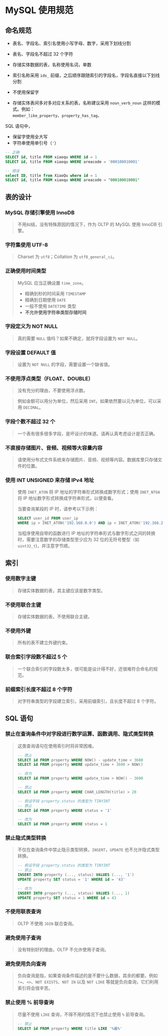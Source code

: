 # MySQL 使用规范

## 命名规范

- 表名、字段名、索引名使用小写字母、数字，采用下划线分割
- 表名、字段名不超过 32 个字符
- 存储实体数据的表，名称使用名词，单数
- 索引名称采用 `idx_` 前缀，之后顺序跟随索引的字段名，字段名直接以下划线分割
- 不使用保留字

- 存储实体表间多对多对应关系的表，名称建议采用 `noun_verb_noun` 这样的模式。例如：  
  `member_like_property`、`property_has_tag`、

SQL 语句中，

- 保留字使用全大写
- 字符串使用单引号（`'`）

```sql
-- 正确
SELECT id, title FROM xiaoqu WHERE id = 1
SELECT id, title FROM xiaoqu WHERE areacode = '000100010001'

-- 错误
select ID, title from XiaoQu where id = 1
SELECT id, title FROM xiaoqu WHERE areacode = "000100010001"
```

## 表的设计

### MySQL 存储引擎使用 InnoDB

> 不用纠结，没有特殊原因的情况下，作为 OLTP 的 MySQL 使用 InnoDB 引擎。

### 字符集使用 UTF-8

> Charset 为 `utf8`；Collation 为 `utf8_general_ci`。

### 正确使用时间类型

> MySQL 应当正确设置 `time_zone`。
>
> - 精确到秒的时间采用 `TIMESTAMP`
> - 精确到日期使用 `DATE`
> - 一般不使用 `DATETIME` 类型
> - **不允许使用字符串类型存储时间**

### 字段定义为 NOT NULL

> 真的需要 `NULL` 值吗？如果不确定，就将字段设置为 `NOT NULL`。

### 字段设置 DEFAULT 值

> 设置为 `NOT NULL` 的字段，需要设置一个缺省值。

### 不使用浮点类型（FLOAT、DOUBLE）

> 没有充分的理由，不要使用浮点数。

> 例如金额可以用分为单位，然后采用 `INT`。如果依然要以元为单位，可以采用 `DECIMAL`。

### 字段个数不超过 32 个

> 一个表有很多很多字段，是坏设计的味道。请再认真考虑设计是否正确。

### 不直接存储图片、音频、视频等大容量内容

> 请使用分布式文件系统来存储图片、音频、视频等内容。数据库里只存储文件的位置。

### 使用 INT UNSIGNED 来存储 IPv4 地址

> 使用 `INET_ATON` 将 IP 地址的字符串形式转换成数字形式；使用 `INET_NTOA` 将 IP 地址数字形式转换成字符串形式，以便查看。
>
> 当要查询某段的 IP 时，请参考以下示例：
>
> ```sql
> SELECT user_id FROM user_ip
> WHERE ip > INET_ATON('192.168.0.0') AND ip < INET_ATON('192.168.255.255')
> ```
>
> 当程序使用自带的函数进行 IP 地址的字符串形式与数字形式之间的转换时，需要注意数字的存储类型至少应为 32 位的无符号整型（如 `uint32_t`)，并注意字节顺。


## 索引

### 使用数字主键

> 存储实体数据的表，其主键应该是数字类型。

### 不使用联合主键

> 存储实体数据的表，不使用联合主键。

### 不使用外键

> 所有的表不建立外键约束。

### 联合索引字段数不超过 5 个

> 一个联合索引的字段数太多，很可能是设计得不好，还很难符合命名的规范。

### 前缀索引长度不超过 8 个字符

> 对字符串类型的字段建立索引，采用前缀索引，且长度不超过 8 个字符。

## SQL 语句

### 禁止在查询条件中对字段进行数学运算、函数调用、隐式类型转换

> 这类查询语句在使用索引时将非常困难。
>
> ```sql
> -- 禁止
> SELECT id FROM property WHERE NOW() - update_time < 3600
> SELECT id FROM property WHERE update_time + 3600 > NOW()
>
> -- 改为
> SELECT id FROM property WHERE update_time > NOW() - 3600
> ```
>
> ```sql
> -- 禁止
> SELECT id FROM property WHERE CHAR_LENGTH(title) > 20
> ```

> ```sql
> -- 假设字段 property.status 的类型为 TINYINT
> -- 禁止
> SELECT id FROM property WHERE status = '1'
>
> -- 改为
> SELECT id FROM property WHERE status = 1
> ```

### 禁止隐式类型转换

> 不仅在查询条件中禁止隐示类型转换，`INSERT`，`UPDATE` 也不允许隐式类型转换。
>
> ```sql
> -- 假设字段 property.status 的类型为 TINYINT
> -- 禁止
> INSERT INTO property (..., status) VALUES (..., '1')
> UPDATE property SET status = '1' WHERE id = '43'
>
> -- 改为
> INSERT INTO property (..., status) VALUES (..., 1)
> UPDATE property SET status = 1 WHERE id = 43
> ```

### 不使用联表查询

> OLTP 不使用 `JOIN` 联合查询。

### 避免使用子查询

> 没有特别好的理由，OLTP 不允许使用子查询。

### 避免使用负向查询

> 负向查询是指，如果查询条件描述的是不要什么数据，其余的都要。例如 `!=`、`<>`、`NOT EXISTS`、`NOT IN` 以及 `NOT LIKE` 等就是负向查询，它们利用索引将会很辛苦。

### 禁止使用 % 前导查询

> 尽量不使用 `LIKE` 查询，不得不用的情况下也禁止使用 `%` 前导查询。
>
> ```sql
> -- 禁止
> SELECT id FROM property WHERE title LIKE '%最%'
> ```

